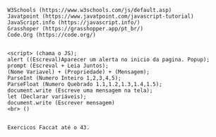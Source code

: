 <!-- Sites -->
    W3Schools (https://www.w3schools.com/js/default.asp)
    Javatpoint (https://www.javatpoint.com/javascript-tutorial)
    JavaScript.info (https://javascript.info/)
    Grasshoper (https://grasshopper.app/pt_br/)
    Code.Org (https://code.org/)

    
    <script> (chama o JS);
    alert ((Escreval)Aparecer um alerta no inicio da pagina. Popup);
    prompt (Escreval + Leia Juntos);
    (Nome Variavel) + (Propriedade) + (Mensagem);
    ParseInt (Numero Inteiro 1,2,3,4,5);
    ParseFloat (Numero Quebrado 1.1,1.2,1.3,1.4,1.5);
    document.write (Escreve uma mensagem na tela);
    let (Declarar variáveis);
    document.write (Escrever mensagem)
    <br> ()


    Exercicos Faccat até o 43.
    
